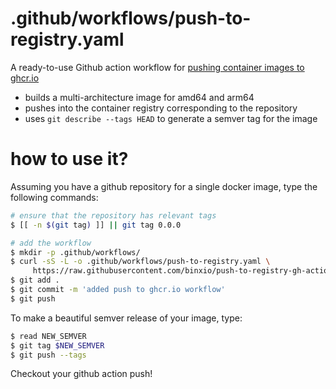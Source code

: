 # .github/workflows/push-to-registry.yaml

A ready-to-use Github action workflow for [pushing container images to ghcr.io](push-to-registry.yaml)

- builds a multi-architecture image for amd64 and arm64 
- pushes into the container registry corresponding to the repository
- uses `git describe --tags HEAD` to generate a semver tag for the image

# how to use it?

Assuming you have a github repository for a single docker image, type the following commands:

```bash
# ensure that the repository has relevant tags
$ [[ -n $(git tag) ]] || git tag 0.0.0 

# add the workflow
$ mkdir -p .github/workflows/
$ curl -sS -L -o .github/workflows/push-to-registry.yaml \
     https://raw.githubusercontent.com/binxio/push-to-registry-gh-action-workflow/main/push-to-registry.yaml
$ git add .
$ git commit -m 'added push to ghcr.io workflow'
$ git push 
```

To make a beautiful semver release of your image, type:

```bash
$ read NEW_SEMVER
$ git tag $NEW_SEMVER
$ git push --tags
```

Checkout your github action push!


